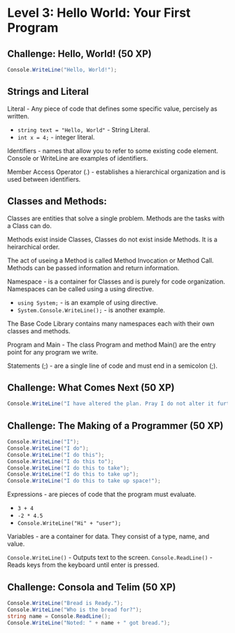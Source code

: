 # Level 3: Hello World: Your First Program

## Challenge: Hello, World! (50 XP)
```csharp
Console.WriteLine("Hello, World!");
```
 
## Strings and Literal 
Literal - Any piece of code that defines some specific value, percisely as written. 
- `string text = "Hello, World"` - String Literal.
- `int x = 4;` - integer literal.

Identifiers - names that allow you to refer to some existing code element. Console or 
WriteLine are examples of identifiers. 

Member Access Operator (.) - establishes a hierarchical organization and is used between 
identifiers. 

## Classes and Methods:
Classes are entities that solve a single problem. 
Methods are the tasks with a Class can do. 

Methods exist inside Classes, Classes do not exist inside Methods. It is a
heirarchical order. 

The act of useing a Method is called Method Invocation or Method Call. Methods can
be passed information and return information.

Namespace - is a container for Classes and is purely for code organization.
Namespaces can be called using a using directive. 
- `using System;` - is an example of using directive.
- `System.Console.WriteLine();` - is another example.

The Base Code Library contains many namespaces each with their own classes and methods. 

Program and Main - The class Program and method Main() are the entry point for any program we write. 

Statements (;) - are a single line of code and must end in a semicolon (;).


## Challenge: What Comes Next (50 XP)
```csharp
Console.WriteLine("I have altered the plan. Pray I do not alter it further.");
```

## Challenge: The Making of a Programmer (50 XP)
```csharp
Console.WriteLine("I");
Console.WriteLine("I do");
Console.WriteLine("I do this");
Console.WriteLine("I do this to");
Console.WriteLine("I do this to take");
Console.WriteLine("I do this to take up");
Console.WriteLine("I do this to take up space!");
```

Expressions - are pieces of code that the program must evaluate. 
- `3 + 4`
- `-2 * 4.5`
- `Console.WriteLine("Hi" + "user");`

Variables - are a container for data. They consist of a type, name, and value.

`Console.WriteLine()` - Outputs text to the screen.
`Console.ReadLine()` - Reads keys from the keyboard until enter is pressed.

## Challenge: Consola and Telim (50 XP)
```csharp
Console.WriteLine("Bread is Ready.");
Console.WriteLine("Who is the bread for?");
string name = Console.ReadLine();
Console.WriteLine("Noted: " + name + " got bread.");
```


